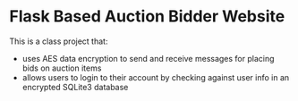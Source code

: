 # Flask Based Auction Bidder Website

This is a class project that:
- uses AES data encryption to send and receive messages for placing bids on auction items
- allows users to login to their account by checking against user info in an encrypted SQLite3 database

